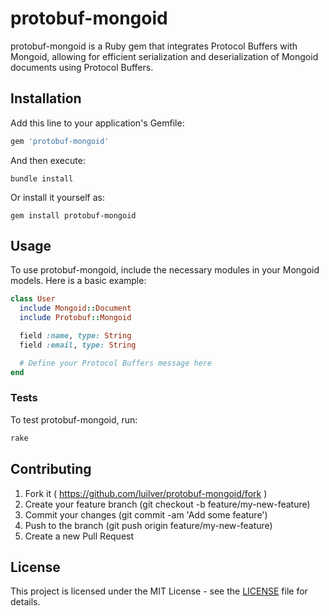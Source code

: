 # protobuf-mongoid

protobuf-mongoid is a Ruby gem that integrates Protocol Buffers with Mongoid, allowing for efficient serialization and deserialization of Mongoid documents using Protocol Buffers.

## Installation

Add this line to your application's Gemfile:

```ruby
gem 'protobuf-mongoid'
```

And then execute:

```
bundle install
```

Or install it yourself as:

```
gem install protobuf-mongoid
```

## Usage

To use protobuf-mongoid, include the necessary modules in your Mongoid models. Here is a basic example:

```ruby
class User
  include Mongoid::Document
  include Protobuf::Mongoid

  field :name, type: String
  field :email, type: String

  # Define your Protocol Buffers message here
end
```

### Tests

To test protobuf-mongoid, run:

```bash
rake
```

## Contributing

1. Fork it ( https://github.com/luilver/protobuf-mongoid/fork )
2. Create your feature branch (git checkout -b feature/my-new-feature)
3. Commit your changes (git commit -am 'Add some feature')
4. Push to the branch (git push origin feature/my-new-feature)
5. Create a new Pull Request

## License

This project is licensed under the MIT License - see the [LICENSE](LICENSE.txt) file for details.
